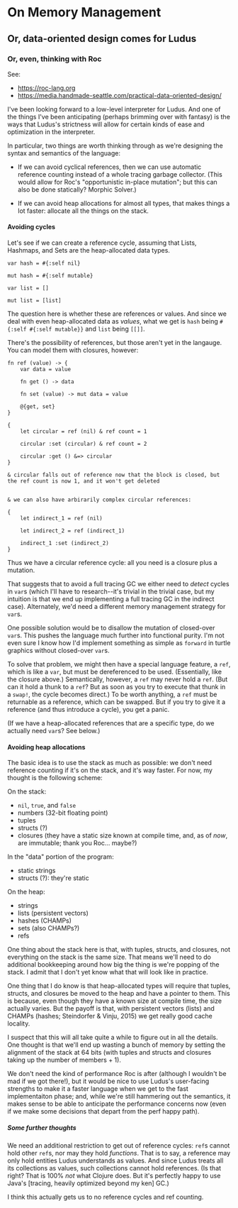 # On Memory Management
## Or, data-oriented design comes for Ludus
### Or, even, thinking with Roc

See:
* https://roc-lang.org
* https://media.handmade-seattle.com/practical-data-oriented-design/

I've been looking forward to a low-level interpreter for Ludus. And one of the things I've been anticipating (perhaps brimming over with fantasy) is the ways that Ludus's strictness will allow for certain kinds of ease and optimization in the interpreter.

In particular, two things are worth thinking through as we're designing the syntax and semantics of the language:

* If we can avoid cyclical references, then we can use automatic reference counting instead of a whole tracing garbage collector. (This would allow for Roc's "opportunistic in-place mutation"; but this can also be done statically? Morphic Solver.)

* If we can avoid heap allocations for almost all types, that makes things a lot faster: allocate all the things on the stack.

#### Avoiding cycles
Let's see if we can create a reference cycle, assuming that Lists, Hashmaps, and Sets are the heap-allocated data types.

```
var hash = #{:self nil}

mut hash = #{:self mutable}

var list = []

mut list = [list]

```

The question here is whether these are references or values. And since we deal with even heap-allocated data as _values_, what we get is `hash` being `#{:self #{:self mutable}}` and `list` being `[[]]`.

There's the possibility of references, but those aren't yet in the langauge. You can model them with closures, however:

```
fn ref (value) -> {
	var data = value

	fn get () -> data

	fn set (value) -> mut data = value

	@{get, set}
}

{
	let circular = ref (nil) & ref count = 1

	circular :set (circular) & ref count = 2

	circular :get () &=> circular
} 

& circular falls out of reference now that the block is closed, but the ref count is now 1, and it won't get deleted


& we can also have arbirarily complex circular references:

{
	let indirect_1 = ref (nil)

	let indirect_2 = ref (indirect_1)

	indirect_1 :set (indirect_2)
}

```

Thus we have a circular reference cycle: all you need is a closure plus a mutation.

That suggests that to avoid a full tracing GC we either need to _detect_ cycles in `var`s (which I'll have to research--it's trivial in the trivial case, but my intuition is that we end up implementing a full tracing GC in the indirect case). Alternately, we'd need a different memory management strategy for `var`s.

One possible solution would be to disallow the mutation of closed-over `var`s. This pushes the language much further into functional purity. I'm not even sure I know how I'd implement something as simple as `forward` in turtle graphics without closed-over `var`s.

To solve that problem, we might then have a special language feature, a `ref`, which is like a `var`, but must be dereferenced to be used. (Essentially, like the closure above.) Semantically, however, a `ref` may never hold a `ref`. (But can it hold a thunk to a `ref`? But as soon as you try to execute that thunk in a `swap!`, the cycle becomes direct.) To be worth anything, a `ref` must be returnable as a reference, which can be swapped. But if you try to give it a reference (and thus introduce a cycle), you get a panic.

(If we have a heap-allocated references that are a specific type, do we actually need `var`s? See below.)

#### Avoiding heap allocations
The basic idea is to use the stack as much as possible: we don't need reference counting if it's on the stack, and it's way faster. For now, my thought is the following scheme:

On the stack:
* `nil`, `true`, and `false`
* numbers (32-bit floating point)
* tuples
* structs (?)
* closures (they have a static size known at compile time, and, as of _now_, are immutable; thank you Roc... maybe?)

In the "data" portion of the program:
* static strings
* structs (?): they're static

On the heap:
* strings
* lists (persistent vectors)
* hashes (CHAMPs)
* sets (also CHAMPs?)
* refs

One thing about the stack here is that, with tuples, structs, and closures, not everything on the stack is the same size. That means we'll need to do additional bookkeeping around how big the thing is we're popping of the stack. I admit that I don't yet know what that will look like in practice.

One thing that I do know is that heap-allocated types will require that tuples, structs, and closures be moved to the heap and have a pointer to them. This is because, even though they have a known size at compile time, the size actually varies. But the payoff is that, with persistent vectors (lists) and CHAMPs (hashes; Steindorfer & Vinju, 2015) we get really good cache locality.

I suspect that this will all take quite a while to figure out in all the details. One thought is that we'll end up wasting a bunch of memory by setting the alignment of the stack at 64 bits (with tuples and structs and closures taking up the number of members + 1).

We don't need the kind of performance Roc is after (although I wouldn't be mad if we got there!), but it would be nice to use Ludus's user-facing strengths to make it a faster language when we get to the fast implementaiton phase; and, while we're still hammering out the semantics, it makes sense to be able to anticipate the performance concerns now (even if we make some decisions that depart from the perf happy path).

##### Some further thoughts
We need an additional restriction to get out of reference cycles: `ref`s cannot hold other `ref`s, nor may they hold _functions_. That is to say, a reference may only hold entities Ludus understands as values. And since Ludus treats all its collections as values, such collections cannot hold references. (Is that right? That is 100% _not_ what Clojure does. But it's perfectly happy to use Java's [tracing, heavily optimized beyond my ken] GC.)

I think this actually gets us to no reference cycles and ref counting.

